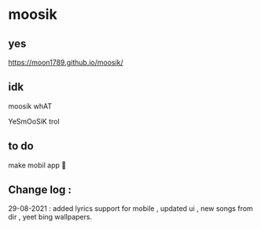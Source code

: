 # moosik

## yes

https://moon1789.github.io/moosik/

## idk

moosik whAT

YeSmOoSiK
trol

## to do

make mobil app :troll:

## Change log :

29-08-2021 : added lyrics support for mobile , updated ui , new songs from dir , yeet bing wallpapers.
